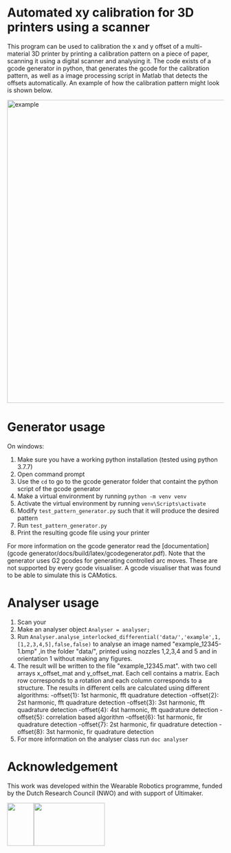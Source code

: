 # Automated xy calibration for 3D printers using a scanner
This program can be used to calibration the x and y offset of a multi-material 3D printer by printing a calibration pattern on a piece of paper, scanning it using a digital scanner and analysing it. The code exists of a gcode generator in python, that generates the gcode for the calibration pattern, as well as a image processing script in Matlab that detects the offsets automatically. An example of how the calibration pattern might look is shown below.

<img width="705" alt="example" src="https://github.com/martijnschouten/scanner_3D_printer_calibration/assets/6079002/299cb75f-ac8e-4736-a79d-d5f4b6caa358">


# Generator usage
On windows:
1. Make sure you have a working python installation (tested using python 3.7.7)
1. Open command prompt
1. Use the `cd` to go to the gcode generator folder that containt the python script of the gcode generator
1. Make a virtual environment by running `python -m venv venv`
1. Activate the virtual environment by running `venv\Scripts\activate`
1. Modify `test_pattern_generator.py` such that it will produce the desired pattern
1. Run `test_pattern_generator.py`
1. Print the resulting gcode file using your printer

For more information on the gcode generator read the [documentation](gcode generator/docs/build/latex/gcodegenerator.pdf). Note that the generator uses G2 gcodes for generating controlled arc moves. These are not supported by every gcode visualiser. A gcode visualiser that was found to be able to simulate this is CAMotics.

# Analyser usage
1. Scan your 
1. Make an analyser object `Analyser = analyser;`
1. Run `Analyser.analyse_interlocked_differential('data/','example',1,[1,2,3,4,5],false,false)` to analyse an image named "example_12345-1.bmp" ,in the folder "data/", printed using nozzles 1,2,3,4 and 5 and in orientation 1 without making any figures.
1. The result will be written to the file "example_12345.mat".  with two cell arrays x_offset_mat and y_offset_mat. Each cell contains a matrix. Each row corresponds to a rotation and each column corresponds to a structure. The results in different cells are calculated using different algorithms:
-offset{1}: 1st harmonic, fft quadrature detection
-offset{2}: 2st harmonic, fft quadrature detection
-offset{3}: 3st harmonic, fft quadrature detection
-offset{4}: 4st harmonic, fft quadrature detection
-offset{5}: correlation based algorithm
-offset{6}: 1st harmonic, fir quadrature detection
-offset{7}: 2st harmonic, fir quadrature detection
-offset{8}: 3st harmonic, fir quadrature detection
1. For more information on the analyser class run `doc analyser`

# Acknowledgement
This work was developed within the Wearable Robotics programme, funded by the Dutch Research Council (NWO) and with support of Ultimaker.

<img src="https://github.com/martijnschouten/scanner_3D_printer_calibration/assets/6079002/3ee32e5d-3d7a-441d-9ef7-e05a4b7561dc" width="62" height="100"><img src="https://github.com/martijnschouten/scanner_3D_printer_calibration/assets/6079002/759158da-69d6-4cec-bdf6-240dc8832eab.png" width="165" height="100">
